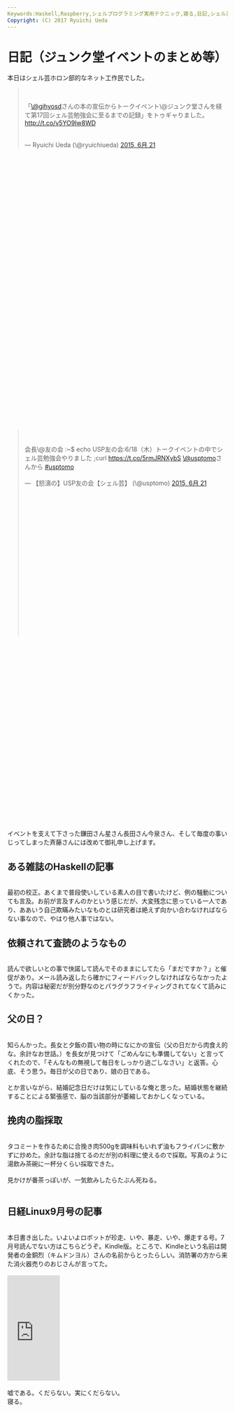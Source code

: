 ```yaml
---
Keywords:Haskell,Raspberry,シェルプログラミング実用テクニック,寝る,日記,シェル芸,記念日は嫌い
Copyright: (C) 2017 Ryuichi Ueda
---
```


# 日記（ジュンク堂イベントのまとめ等）
本日はシェル芸ホロン部的なネット工作民でした。<br />
<blockquote class="twitter-tweet" lang="ja"><br />
<p lang="ja" dir="ltr">「<a href="https://twitter.com/gihyosd">\@gihyosd</a>さんの本の宣伝からトークイベント\@ジュンク堂さんを経て第17回シェル芸勉強会に至るまでの記録」をトゥギャりました。 <a href="http://t.co/v5YO9Iw8WD">http://t.co/v5YO9Iw8WD</a></p><br />
— Ryuichi Ueda (\@ryuichiueda) <a href="https://twitter.com/ryuichiueda/status/612504951739191297">2015, 6月 21</a></blockquote><br />
<script async="" src="//platform.twitter.com/widgets.js" charset="utf-8"></script><br />
<br />
<br />
<br />
<br />
<br />
<br />
<br />
<br />
<br />
<br />
<br />
<br />
<br />
<br />
<br />
<br />
<br />
<br />
<br />
<br />
<br />
<br />
<br />
<br />
<br />
<br />
<br />
<br />
<br />
<br />
<br />
<br />
<br />
<br />
<blockquote class="twitter-tweet" lang="ja"><br />
<br />
会長\@友の会 :~$ echo USP友の会:6/18（木）トークイベントの中でシェル芸勉強会やりました ;curl <a href="https://t.co/5rmJRNXybS">https://t.co/5rmJRNXybS</a> <a href="https://twitter.com/usptomo">\@usptomo</a>さんから <a href="https://twitter.com/hashtag/usptomo?src=hash">#usptomo</a><br />
<br />
— 【怒濤の】USP友の会【シェル芸】 (\@usptomo) <a href="https://twitter.com/usptomo/status/612497977324650496">2015, 6月 21</a><br />
<br />
<br />
<br />
<br />
<br />
<br />
<br />
<br />
<br />
<br />
<br />
<br />
<br />
<br />
<br />
<br />
<br />
<br />
<br />
<br />
</blockquote><br />
<br />
<br />
<br />
<br />
<br />
<br />
<br />
<br />
<br />
<br />
<br />
<br />
<br />
<br />
<br />
<br />
<br />
<br />
<br />
<br />
<br />
<br />
 <script async="" src="//platform.twitter.com/widgets.js" charset="utf-8"></script><br />
<br />
イベントを支えて下さった鎌田さん星さん長田さん今泉さん、そして毎度の事いじってしまった斉藤さんには改めて御礼申し上げます。<br />
<h2>ある雑誌のHaskellの記事</h2><br />
最初の校正。あくまで普段使いしている素人の目で書いたけど、例の騒動についても言及。お前が言及すんのかという感じだが、大変残念に思っている一人であり、ああいう自己欺瞞みたいなものとは研究者は絶えず向かい合わなければならない事なので、やはり他人事ではない。<br />
<h2>依頼されて査読のようなもの</h2><br />
読んで欲しいとの事で快諾して読んでそのままにしてたら「まだですか？」と催促があり。メール読み返したら確かにフィードバックしなければならなかったようで。内容は秘密だが別分野なのとパラグラフライティングされてなくて読みにくかった。<br />
<h2>父の日？</h2><br />
知らんかった。長女と夕飯の買い物の時になにかの宣伝（父の日だから肉食え的な。余計なお世話。）を長女が見つけて「ごめんなにも準備してない」と言ってくれたので、「そんなもの無視して毎日をしっかり過ごしなさい」と返答。心底、そう思う。毎日が父の日であり、娘の日である。<br />
<br />
とか言いながら、結婚記念日だけは気にしているな俺と思った。結婚状態を継続することによる緊張感で、脳の当該部分が萎縮しておかしくなっている。<br />
<h2>挽肉の脂採取</h2><br />
タコミートを作るために合挽き肉500gを調味料もいれず油もフライパンに敷かずに炒めた。余計な脂は捨てるのだが別の料理に使えるので採取。写真のように湯飲み茶碗に一杯分くらい採取できた。<br />
<br />
見かけが番茶っぽいが、一気飲みしたらたぶん死ねる。<br />
&nbsp;<a href="IMG_4933.jpg"><img src="IMG_4933.jpg" alt=""></a>&nbsp;<br />
<h2>日経Linux9月号の記事</h2><br />
本日書き出した。いよいよロボットが珍走、いや、暴走、いや、爆走する号。7月号読んでない方はこちらどうぞ。Kindle版。ところで、Kindleという名前は開発者の金銅烈（キムドンヨル）さんの名前からとったらしい。消防署の方から来た消火器売りのおじさんが言ってた。<br />
<br />
<iframe src="http://rcm-fe.amazon-adsystem.com/e/cm?lt1=_blank&amp;bc1=000000&amp;IS2=1&amp;bg1=FFFFFF&amp;fc1=000000&amp;lc1=0000FF&amp;t=ryuichiueda-22&amp;o=9&amp;p=8&amp;l=as4&amp;m=amazon&amp;f=ifr&amp;ref=ss_til&amp;asins=B00ZEL935S" style="width:120px;height:240px;" scrolling="no" marginwidth="0" marginheight="0" frameborder="0"></iframe><br />
<br />
嘘である。くだらない。実にくだらない。<br />
寝る。
